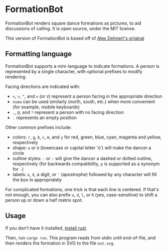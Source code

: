 # FormationBot

FormationBot renders square dance formations as pictures, to aid discussions of calling. It is open source, under the MIT license.

This version of FormationBot is based off of [Alex Dehnert's original](https://gitlab.com/tech-squares/formationbot)

## Formatting language

FormationBot supports a mini-language to indicate formations. A person is represented by a single character, with optional prefixes to modify rendering.

Facing directions are indicated with:
- `<`, `>`, `^`, and `v` (or `V`) represent a person facing in the appropriate direction
- `nsew` can be used similarly (north, south, etc.) when more convenient (for example, mobile keyboards)
- `,`, `@`, and `*` represent a person with no facing direction
- `.` represents an empty position

Other common prefixes include:
- colors: `r`, `g`, `b`, `c`, `m`, and `y` for red, green, blue, cyan, magenta and yellow, respectively
- shape: `o` or `O` (lowercase or capital letter 'o') will make the dancer a circle
- outline styles: `-` or `:` will give the dancer a dashed or dotted outline, respectively (for backwards compatibility, `p` is supported as a synonym for `-`)
- labels: `x`, `X`, a digit, or `'` (apostrophe) followed by any character will fill the box in appropriately

For complicated formations, one trick is that each line is centered. If that's not enough, you can also prefix `u`, `d`, `l`, or `R` (yes, case-sensitive) to shift a person up or down a half matrix spot.

## Usage

If you don't have it installed, [install rust](https://www.rust-lang.org/tools/install).

Then, run `cargo run`. This program reads from stdin until end-of-file, and
then renders the formation in SVG to the file `out.svg`.
